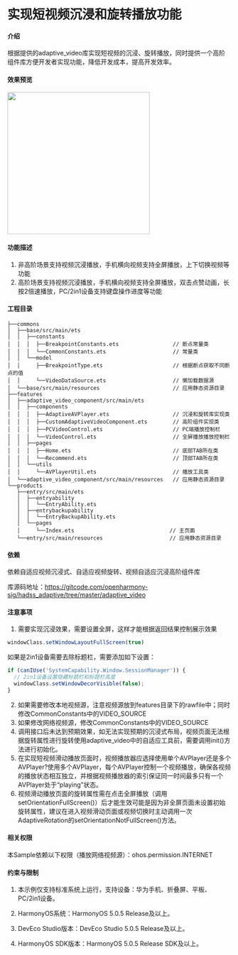 # 实现短视频沉浸和旋转播放功能

#### 介绍

根据提供的adaptive_video库实现短视频的沉浸、旋转播放，同时提供一个高阶组件库方便开发者实现功能，降低开发成本，提高开发效率。

#### 效果预览

<img src="./screenshots/screenshots.gif" width="320">

#### 功能描述

1. 非高阶场景支持视频沉浸播放，手机横向视频支持全屏播放，上下切换视频等功能
2. 高阶场景支持视频沉浸播放，手机横向视频支持全屏播放，双击点赞动画，长按2倍速播放，PC/2in1设备支持键盘操作进度等功能

#### 工程目录

```
├──commons
│  ├──base/src/main/ets
│  │  ├──constants
│  │  │  ├──BreakpointConstants.ets                 // 断点常量类
│  │  │  └──CommonConstants.ets                     // 常量类
│  │  └──model
│  │     ├──BreakpointType.ets                      // 根据断点获取不同断点的值
│  │     └──VideoDataSource.ets                     // 懒加载数据源
│  └──base/src/main/resources                       // 应用静态资源目录
├──features
│  ├──adaptive_video_component/src/main/ets
│  │  ├──components
│  │  │  ├──AdaptiveAVPlayer.ets                    // 沉浸和旋转库实现类
│  │  │  ├──CustomAdaptiveVideoComponent.ets        // 高阶组件实现类
│  │  │  ├──PCVideoControl.ets                      // PC端播放控制栏
│  │  │  └──VideoControl.ets                        // 全屏播放播放控制栏
│  │  ├──pages
│  │  │  ├──Home.ets                                // 底部TAB所在类
│  │  │  └──Recommend.ets                           // 顶部TAB所在类
│  │  └──utils
│  │     └──AVPlayerUtil.ets                        // 播放工具类
│  └──adaptive_video_component/src/main/resources   // 应用静态资源目录
└──products
   ├──entry/src/main/ets
   │  ├──entryability
   │  │  └──EntryAbility.ets
   │  ├──entrybackupability
   │  │  └──EntryBackupAbility.ets
   │  └──pages
   │     └──Index.ets                              // 主页面
   └──entry/src/main/resources                     // 应用静态资源目录
```

#### 依赖

依赖自适应视频沉浸式、自适应视频旋转、视频自适应沉浸高阶组件库

库源码地址：https://gitcode.com/openharmony-sig/hadss_adaptive/tree/master/adaptive_video

#### 注意事项

1. 需要实现沉浸效果，需要设置全屏，这样才能根据返回结果控制展示效果

```typescript
windowClass.setWindowLayoutFullScreen(true)
```

如果是2in1设备需要去除标题栏，需要添加如下设置：

```typescript
if (canIUse('SystemCapability.Window.SessionManager')) {
  // 2in1设备设置隐藏标题栏和标题栏高度
  windowClass.setWindowDecorVisible(false);
}
```

2. 如果需要修改本地视频源，注意视频源放到features目录下的rawfile中；同时修改CommonConstants中的VIDEO_SOURCE
3. 如果修改网络视频源，修改CommonConstants中的VIDEO_SOURCE
4. 调用接口后未达到预期效果，如无法实现预期的沉浸式布局，视频页面无法根据旋转属性进行旋转使用adaptive_video中的自适应工具前，需要调用init()方法进行初始化。
5. 在实现短视频滑动播放页面时，视频播放器应选择使用单个AVPlayer还是多个AVPlayer?使用多个AVPlayer，每个AVPlayer控制一个视频播放，确保各视频的播放状态相互独立，并根据视频播放器的索引保证同一时间最多只有一个AVPlayer处于“playing”状态。
6. 视频滑动播放页面的旋转属性需在点击全屏播放（调用setOrientationFullScreen()）后才能生效可能是因为非全屏页面未设置初始旋转属性，建议在进入视频滑动页面或视频切换时主动调用一次AdaptiveRotation的setOrientationNotFullScreen()方法。

#### 相关权限

本Sample依赖以下权限（播放网络视频源）：ohos.permission.INTERNET

#### 约束与限制

1. 本示例仅支持标准系统上运行，支持设备：华为手机、折叠屏、平板、PC/2in1设备。

2. HarmonyOS系统：HarmonyOS 5.0.5 Release及以上。

3. DevEco Studio版本：DevEco Studio 5.0.5 Release及以上。

4. HarmonyOS SDK版本：HarmonyOS 5.0.5 Release SDK及以上。